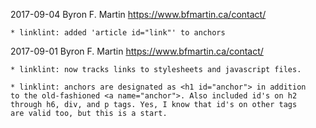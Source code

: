 2017-09-04	Byron F. Martin <https://www.bfmartin.ca/contact/>

	* linklint: added 'article id="link"' to anchors

2017-09-01	Byron F. Martin <https://www.bfmartin.ca/contact/>

	* linklint: now tracks links to stylesheets and javascript files.

	* linklint: anchors are designated as <h1 id="anchor"> in addition
	to the old-fashioned <a name="anchor">. Also included id's on h2
	through h6, div, and p tags. Yes, I know that id's on other tags
	are valid too, but this is a start.
